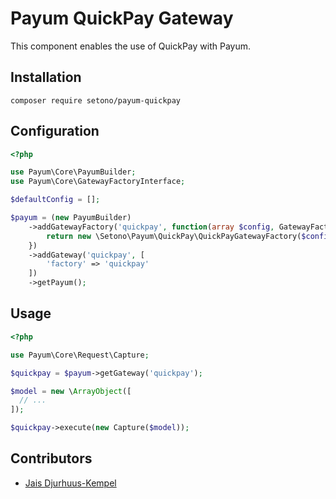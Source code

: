 # Payum QuickPay Gateway

This component enables the use of QuickPay with Payum.

## Installation

``composer require setono/payum-quickpay``

## Configuration

```php
<?php

use Payum\Core\PayumBuilder;
use Payum\Core\GatewayFactoryInterface;

$defaultConfig = [];

$payum = (new PayumBuilder)
    ->addGatewayFactory('quickpay', function(array $config, GatewayFactoryInterface $coreGatewayFactory) {
        return new \Setono\Payum\QuickPay\QuickPayGatewayFactory($config, $coreGatewayFactory);
    })
    ->addGateway('quickpay', [
        'factory' => 'quickpay'
    ])
    ->getPayum();
```

## Usage

```php
<?php

use Payum\Core\Request\Capture;

$quickpay = $payum->getGateway('quickpay');

$model = new \ArrayObject([
  // ...
]);

$quickpay->execute(new Capture($model));
```


## Contributors
- [Jais Djurhuus-Kempel](https://github.com/JaisDK)
